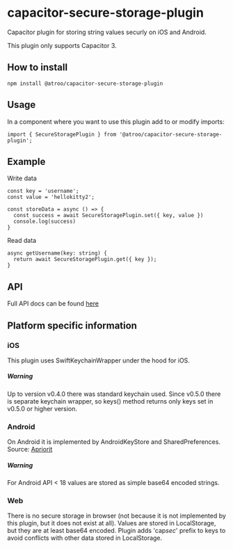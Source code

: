 # capacitor-secure-storage-plugin

Capacitor plugin for storing string values securly on iOS and Android.

This plugin only supports Capacitor 3.

## How to install

```
npm install @atroo/capacitor-secure-storage-plugin
```

## Usage

In a component where you want to use this plugin add to or modify imports:

```
import { SecureStoragePlugin } from '@atroo/capacitor-secure-storage-plugin';
```
## Example

Write data
```
const key = 'username';
const value = 'hellokitty2';

const storeData = async () => {
  const success = await SecureStoragePlugin.set({ key, value })
  console.log(success)
}

```

Read data
```
async getUsername(key: string) {
  return await SecureStoragePlugin.get({ key });
}
```

## API

Full API docs can be found [here](./DOCS.md)

## Platform specific information

### iOS

This plugin uses SwiftKeychainWrapper under the hood for iOS.

##### Warning

Up to version v0.4.0 there was standard keychain used. Since v0.5.0 there is separate keychain wrapper, so keys() method returns only keys set in v0.5.0 or higher version.

### Android

On Android it is implemented by AndroidKeyStore and SharedPreferences. Source: [Apriorit](https://www.apriorit.com/dev-blog/432-using-androidkeystore)

##### Warning

For Android API < 18 values are stored as simple base64 encoded strings.

### Web

There is no secure storage in browser (not because it is not implemented by this plugin, but it does not exist at all). Values are stored in LocalStorage, but they are at least base64 encoded. Plugin adds 'cap*sec*' prefix to keys to avoid conflicts with other data stored in LocalStorage.
